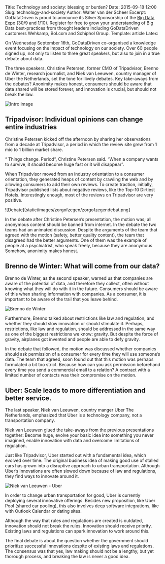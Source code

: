 Title: Technology and society: blessing or burden?
Date: 2015-09-18 12:00
Slug: technology-and-society
Author: Walter van der Scheer
Excerpt: GoDataDriven is proud to announce its Silver Sponsorship of the [Big Data Expo](http://www.bigdata-expo.nl) (30/9 and 1/10). Register for free to grow your understanding of Big Data best-practices from thought leaders including GoDataDriven customers Wehkamp, Bol.com and Schiphol Group.
Template: article
Latex:

<span class="lead">On Wednesday September 16th, GoDataDriven co-organised a knowledge event focusing on the impact of technology on our society. Over 60 people signed up, not only to listen to three great speakers, but also to join in a true debate about data.</span>


The three speakers, Christine Petersen, former CMO of Tripadvisor, Brenno de Winter, research journalist, and Niek van Leeuwen, country manager of Uber the Netherlands,
set the tone for llively debates. Key take-aways from the debates? Anonimity makes honest, consumers should be aware that data shared will be stored forever, and innovation is crucial, but should not break the law.

![Intro image](static/images/zorgofzegen/zorgofzegen.png)

## Tripadvisor: Individual opinions can change entire industries

Christine Petersen kicked off the afternoon by sharing her observations from a decade at Tripadvisor, a period in which the review site grew from 1 mio to 1 billion market share. 

“ Things change. Period”, Christine Petersen said. “When a company wants to survive, it should become huge fast or it will disappear”.

When Tripadvisor moved from an industry orientation to a consumer orientation, they generated heaps of content by crawling the web and by allowing consumers to add their own reviews. To create traction, initially, Tripadvisor published lists about negative reviews, like the Top-10 Dirtiest Hotels. Interestingly enough, most of the reviews on Tripadvisor are very positive.

![Debate](static/images/zorgofzegen/zorgofzegendebat.png]

In the debate after Christine Petersen’s presentation, the motion was; all anonymous content should be banned from internet. In the debate the two teams had an animated discussion. Despite the arguments of the team that agreed with the motion (safety, better quality content), the team that disagreed had the better arguments. One of them was the example of people at a psychiatrist, who speak freely, because they are anonymous. Somehow, anonimity makes honest.


## Brenno de Winter: What will come from our data?

Brenno de Winter, as the second speaker, warned us that companies are aware of the potential of data, and therefore they collect, often without knowing what they will do with it in the future. Consumers should be aware of this when sharing information with companies. As a consumer, it is important to be aware of the trail that you leave behind. 

![Brenno de Winter](static/content/zorgofzegen/zorgofzegen-brenno.png)

Furthermore, Brenno talked about restrictions like law and regulation, and whether they should slow innovation or should stimulate it. Perhaps, restrictions, like law and regulation, should be addressed in the same way as one of the biggest restrictions we know: gravity. But despite the force of gravity, airplanes got invented and people are able to defy gravity. 

In the debate that followed, the motion was discussed whether companies should ask permission of a consumer for every time they will use someone’s data. The team that agreed, soon found out that this motion was perhaps formulated a bit too strict. Because how can you ask permission beforehand every time you send a commercial email to a relation? A contract with a limited number of contacts was their compromise on the motion.

## Uber: Scale leads to more differentiation and better service.

The last speaker, Niek van Leeuwen, country manger Uber The Netherlands, emphasized that Uber is a technology company, not a transportation company. 

Niek van Leeuwen glued the take-aways from the previous presentations together: Become huge, evolve your basic idea into something you never imagined, enable innovation with data and overcome limitations of regulation. 

Just like Tripadvisor, Uber started out with a fundamental idea, which evolved over time. The original business idea of making good use of stalled cars has grown into a disruptive approach to urban transportation. Although Uber’s innovations are often slowed down because of law and regulations, they find ways to innovate around it.

![Niek van Leeuwen - Uber](static/content/zorgofzegen/zorgofzegen-uber.png)

In order to change urban transportation for good, Uber is currently deploying several innovative offerings. Besides new proposition, like Uber Pool (shared car pooling), this also involves deep software integrations, like with Outlook Calendar or dating sites. 

Although the way that rules and regulations are created is outdated, innovation should not break the rules. Innovation should receive priority. Existing laws and regulations can spark innovation to work around this.

The final debate is about the question whether the government should prioritize successful innovations despite of existing laws and regulations. The consensus was that yes, law making should not be a lengthy, but yet thorough process, and breaking the law is never a good idea.
